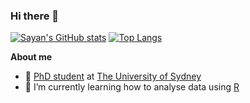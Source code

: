 ### Hi there 👋
[![Sayan's GitHub stats](https://github-readme-stats.vercel.app/api?username=sayanmitra&theme=buefy&show_icons=true)](https://github.com/sayanmitra/github-readme-stats)
[![Top Langs](https://github-readme-stats.vercel.app/api/top-langs/?username=sayanmitra&layout=compact)](https://github.com/anuraghazra/github-readme-stats)

**About me**

- 💼 [PhD student](https://www.sydney.edu.au/medicine-health/about/our-people/research-students/sayan-mitra-103.html) at [The University of Sydney](https://www.sydney.edu.au/)
- 🌱 I’m currently learning how to analyse data using [R](https://www.r-project.org/about.html)
 

<!--
**sayanmitra/sayanmitra** is a ✨ _special_ ✨ repository because its `README.md` (this file) appears on your GitHub profile.

Here are some ideas to get you started:

- 🔭 I’m currently working on ...
- 🌱 I’m currently learning ...
- 👯 I’m looking to collaborate on ...
- 🤔 I’m looking for help with ...
- 💬 Ask me about ...
- 📫 How to reach me: ...
- 😄 Pronouns: ...
- ⚡ Fun fact: ...

<a href="https://www.buymeacoffee.com/sayanmitra" target="_blank"><img src="https://cdn.buymeacoffee.com/buttons/default-orange.png" alt="Buy Me A Coffee" height="41" width="174"></a>

<img
  src="https://cr-skills-chart-widget.azurewebsites.net/api/api?username=sayanmitra&skills=JavaScript,TypeScript&show-other-skills=true"
/>

-->
